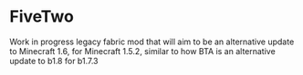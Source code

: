 # FiveTwo
Work in progress legacy fabric mod that will aim to be an alternative update to Minecraft 1.6,
for Minecraft 1.5.2, similar to how BTA is an alternative update to b1.8 for b1.7.3